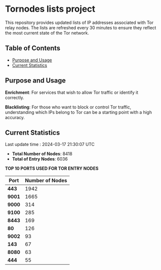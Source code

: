 # Tornodes lists project

This repository provides updated lists of IP addresses associated with Tor relay nodes. The lists are refreshed every 30 minutes to ensure they reflect the most current state of the Tor network.

## Table of Contents

- [Purpose and Usage](#purpose-and-usage)
- [Current Statistics](#current-statistics)


## Purpose and Usage

**Enrichment**: For services that wish to allow Tor traffic or identify it correctly.

**Blacklisting**: For those who want to block or control Tor traffic, understanding which IPs belong to Tor can be a starting point with a high accuracy.

## Current Statistics

Last update time : 2024-03-17 21:30:07 UTC

- **Total Number of Nodes**: 8418
- **Total of Entry Nodes**: 6036

**TOP 10 PORTS USED FOR TOR ENTRY NODES**

| **Port** | **Number of Nodes** |
|------|-----------------|
| **443**   | 1942  |
| **9001**   | 1665  |
| **9000**   | 314  |
| **9100**   | 285  |
| **8443**   | 169  |
| **80**   | 126  |
| **9002**   | 93  |
| **143**   | 67  |
| **8080**   | 63  |
| **444**   | 55  |

